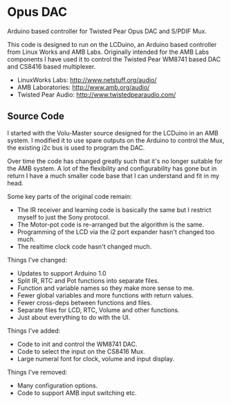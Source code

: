 Opus DAC
========

Arduino based controller for Twisted Pear Opus DAC and S/PDIF Mux.

This code is designed to run on the LCDuino, an Arduino based controller from
Linux Works and AMB Labs. Originally intended for the AMB Labs components I
have used it to control the Twisted Pear WM8741 based DAC and CS8416
based multiplexer.

* LinuxWorks Labs: http://www.netstuff.org/audio/
* AMB Laboratories: http://www.amb.org/audio/
* Twisted Pear Audio: http://www.twistedpearaudio.com/

Source Code
-----------

I started with the Volu-Master source designed for the LCDuino in an AMB system.
I modified it to use spare outputs on the Arduino to control the Mux, the
existing i2c bus is used to program the DAC.

Over time the code has changed greatly such that it's no longer suitable for
the AMB system. A lot of the flexibility and configurability has gone but in
return I have a much smaller code base that I can understand and fit in my head.

Some key parts of the original code remain:
* The IR receiver and learning code is basically the same but I restrict myself
to just the Sony protocol.
* The Motor-pot code is re-arranged but the algorithm is the same.
* Programming of the LCD via the i2 port expander hasn't changed too much.
* The realtime clock code hasn't changed much.

Things I've changed:
* Updates to support Arduino 1.0
* Split IR, RTC and Pot functions into separate files.
* Function and variable names so they make more sense to me.
* Fewer global variables and more functions with return values.
* Fewer cross-deps between functions and files.
* Separate files for LCD, RTC, Volume and other functions.
* Just about everything to do with the UI.

Things I've added:
* Code to init and control the WM8741 DAC.
* Code to select the input on the CS8416 Mux.
* Large numeral font for clock, volume and input display.

Things I've removed:
* Many configuration options.
* Code to support AMB input switching etc.


